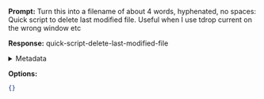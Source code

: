 **Prompt:**
Turn this into a filename of about 4 words, hyphenated, no spaces: Quick script to delete last modified file. Useful when I use tdrop current on the wrong window etc

**Response:**
quick-script-delete-last-modified-file

<details><summary>Metadata</summary>

- Duration: 1144 ms
- Datetime: 2023-07-14T16:57:33.029727
- Model: gpt-3.5-turbo-0613

</details>

**Options:**
```json
{}
```

